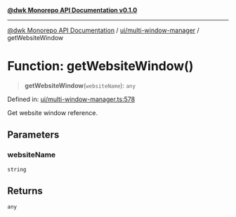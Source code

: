 [**@dwk Monorepo API Documentation v0.1.0**](../../../README.md)

---

[@dwk Monorepo API Documentation](../../../README.md) / [ui/multi-window-manager](../README.md) / getWebsiteWindow

# Function: getWebsiteWindow()

> **getWebsiteWindow**(`websiteName`): `any`

Defined in: [ui/multi-window-manager.ts:578](https://github.com/Anglesite/anglesite/blob/97bc711271b9559b54e48a9e5995ecc7ba9204f9/anglesite/app/ui/multi-window-manager.ts#L578)

Get website window reference.

## Parameters

### websiteName

`string`

## Returns

`any`
